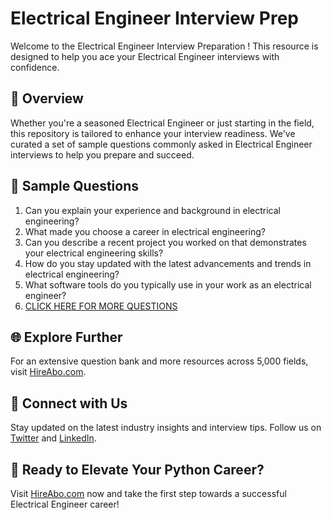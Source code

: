 # Electrical Engineer Interview Prep

Welcome to the Electrical Engineer Interview Preparation ! This resource is designed to help you ace your Electrical Engineer interviews with confidence.

## 🚀 Overview

Whether you're a seasoned Electrical Engineer or just starting in the field, this repository is tailored to enhance your interview readiness. We've curated a set of sample questions commonly asked in Electrical Engineer interviews to help you prepare and succeed.

## 📝 Sample Questions

1. Can you explain your experience and background in electrical engineering?
2. What made you choose a career in electrical engineering?
3. Can you describe a recent project you worked on that demonstrates your electrical engineering skills?
4. How do you stay updated with the latest advancements and trends in electrical engineering?
5. What software tools do you typically use in your work as an electrical engineer?
6. [CLICK HERE FOR MORE QUESTIONS](https://hireabo.com/job/3_2_0/Electrical%20Engineer)

## 🌐 Explore Further

For an extensive question bank and more resources across 5,000 fields, visit [HireAbo.com](https://www.hireabo.com).

## 📱 Connect with Us

Stay updated on the latest industry insights and interview tips. Follow us on [Twitter](https://twitter.com/hireabo) and [LinkedIn](https://www.linkedin.com/in/hire-abo-3609972a8/).

## 🚀 Ready to Elevate Your Python Career?

Visit [HireAbo.com](https://www.hireabo.com) now and take the first step towards a successful Electrical Engineer career!